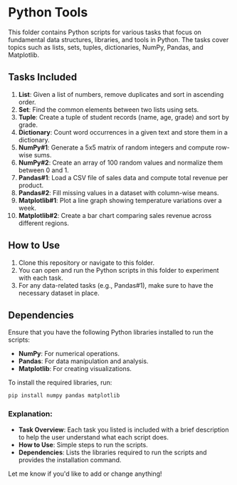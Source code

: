 # Python Tools

This folder contains Python scripts for various tasks that focus on fundamental data structures, libraries, and tools in Python. The tasks cover topics such as lists, sets, tuples, dictionaries, NumPy, Pandas, and Matplotlib.

## Tasks Included

1. **List**: Given a list of numbers, remove duplicates and sort in ascending order.
2. **Set**: Find the common elements between two lists using sets.
3. **Tuple**: Create a tuple of student records (name, age, grade) and sort by grade.
4. **Dictionary**: Count word occurrences in a given text and store them in a dictionary.
5. **NumPy#1**: Generate a 5x5 matrix of random integers and compute row-wise sums.
6. **NumPy#2**: Create an array of 100 random values and normalize them between 0 and 1.
7. **Pandas#1**: Load a CSV file of sales data and compute total revenue per product.
8. **Pandas#2**: Fill missing values in a dataset with column-wise means.
9. **Matplotlib#1**: Plot a line graph showing temperature variations over a week.
10. **Matplotlib#2**: Create a bar chart comparing sales revenue across different regions.

## How to Use

1. Clone this repository or navigate to this folder.
2. You can open and run the Python scripts in this folder to experiment with each task.
3. For any data-related tasks (e.g., Pandas#1), make sure to have the necessary dataset in place.

## Dependencies

Ensure that you have the following Python libraries installed to run the scripts:

- **NumPy**: For numerical operations.
- **Pandas**: For data manipulation and analysis.
- **Matplotlib**: For creating visualizations.

To install the required libraries, run:

```bash
pip install numpy pandas matplotlib
```

### Explanation:
- **Task Overview**: Each task you listed is included with a brief description to help the user understand what each script does.
- **How to Use**: Simple steps to run the scripts.
- **Dependencies**: Lists the libraries required to run the scripts and provides the installation command.
  
Let me know if you'd like to add or change anything!

